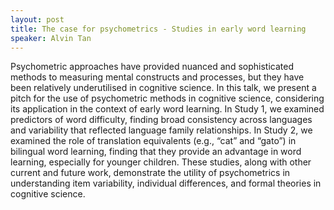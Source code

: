 ```yaml
---
layout: post
title: The case for psychometrics - Studies in early word learning
speaker: Alvin Tan
---
```


Psychometric approaches have provided nuanced and sophisticated methods to measuring mental constructs and processes, but they have been relatively underutilised in cognitive science. In this talk, we present a pitch for the use of psychometric methods in cognitive science, considering its application in the context of early word learning. In Study 1, we examined predictors of word difficulty, finding broad consistency across languages and variability that reflected language family relationships. In Study 2, we examined the role of translation equivalents (e.g., “cat” and “gato”) in bilingual word learning, finding that they provide an advantage in word learning, especially for younger children. These studies, along with other current and future work, demonstrate the utility of psychometrics in understanding item variability, individual differences, and formal theories in cognitive science.
